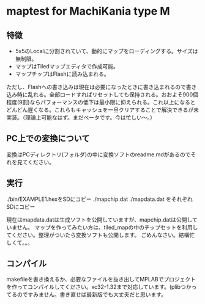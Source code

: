 # maptest for MachiKania type M
## 特徴
- 5x5のLocalに分割されていて、動的にマップをローディングする。サイズは無制限。
- マップはTiledマップエディタで作成可能。
- マップチップはFlashに読み込まれる。

ただし、Flashへの書き込みは現在は必要になったときに書き込まれるので書き込み時に乱れる。全部ロードすればリセットしても保持される。おおよそ900個程度(9割)ならパフォーマンスの低下は最小限に抑えられる。これ以上になるとどんどん遅くなる。これらもキャッシュを一旦クリアすることで解決できるが未実装。（理論上可能なはず。まだベータです。今は忙しい〜。）

## PC上での変換について
変換はPCディレクトリ(フォルダ)の中に変換ソフトのreadme.mdがあるのでそれを見てください。

## 実行
./bin/EXAMPLE1.hexをSDにコピー
./mapchip.dat
./mapdata.dat
をそれぞれSDにコピー

現在はmapdata.datは生成ソフトを公開していますが、mapchip.datは公開していません。
マップを作ってみたい方は、tiled_mapの中のチップセットを利用してください。整理がついたら変換ソフトも公開します。
ごめんなさい。結構忙しくて。。。

## コンパイル
makefileを書き換えるか、必要なファイルを抜き出してMPLABでプロジェクトを作ってコンパイルしてください。xc32-1.32まで対応しています。(plibつかってるのですみません。書き直せば最新版でも大丈夫だと思います。
